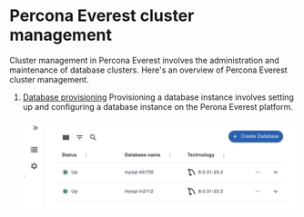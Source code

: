 # Percona Everest cluster management


Cluster management in Percona Everest involves the administration and maintenance of database clusters. Here's an overview of Percona Everest cluster management.


1. [Database provisioning]()
    Provisioning a database instance involves setting up and configuring a database instance on the Perona Everest platform. 

    ![!image](../images/everest_db_provision.png)